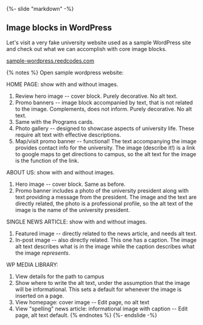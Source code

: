 {%- slide "markdown" -%}
## Image blocks in WordPress

Let's visit a very fake university website used as a sample WordPress site and check out what we can accomplish with core image blocks.

[sample-wordpress.reedcodes.com](https://sample-wordpress.reedcodes.com/)

{% notes %}
Open sample wordpress website:

HOME PAGE: show with and without images.
1. Review hero image -- cover block. Purely decorative. No alt text.
1. Promo banners -- image block accompanied by text, that is not related to the image. Complements, does not inform. Purely decorative. No alt text.
1. Same with the Programs cards.
1. Photo gallery -- designed to showcase aspects of university life. These require alt text with effective descriptions.
1. Map/visit promo banner -- functional! The text accompanying the image provides contact info for the university. The image (describe it!) is a link to google maps to get directions to campus, so the alt text for the image is the function of the link.

ABOUT US: show with and without images.
1. Hero image -- cover block. Same as before.
1. Promo banner includes a photo of the university president along with text providing a message from the president. The image and the text are directly related, the photo is a professional profile, so the alt text of the image is the name of the university president.

SINGLE NEWS ARTICLE: show with and without images.
1. Featured image -- directly related to the news article, and needs alt text.
1. In-post image -- also directly related. This one has a caption. The image alt text describes what is _in_ the image while the caption describes what the image _represents_.

WP MEDIA LIBRARY:
1. View details for the path to campus
1. Show where to write the alt text, under the assumption that the image will be informational. This sets a default for whenever the image is inserted on a page.
1. View homepage: cover image -- Edit page, no alt text
1. View "spelling" news article: informational image with caption -- Edit page, alt text default.
{% endnotes %}
{%- endslide -%}
